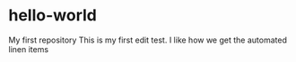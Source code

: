 # hello-world
My first repository
This is my first edit test. 
I like how we get the automated linen items
